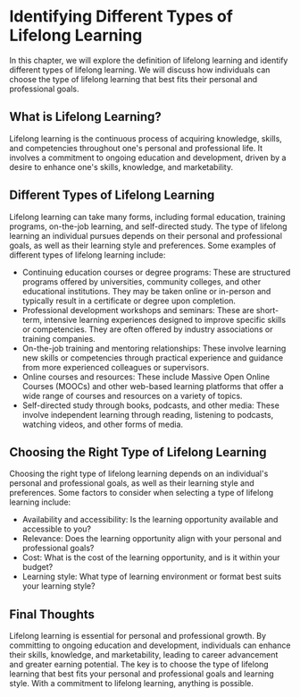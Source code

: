 Identifying Different Types of Lifelong Learning
=======================================================================================

In this chapter, we will explore the definition of lifelong learning and identify different types of lifelong learning. We will discuss how individuals can choose the type of lifelong learning that best fits their personal and professional goals.

What is Lifelong Learning?
--------------------------

Lifelong learning is the continuous process of acquiring knowledge, skills, and competencies throughout one's personal and professional life. It involves a commitment to ongoing education and development, driven by a desire to enhance one's skills, knowledge, and marketability.

Different Types of Lifelong Learning
------------------------------------

Lifelong learning can take many forms, including formal education, training programs, on-the-job learning, and self-directed study. The type of lifelong learning an individual pursues depends on their personal and professional goals, as well as their learning style and preferences. Some examples of different types of lifelong learning include:

* Continuing education courses or degree programs: These are structured programs offered by universities, community colleges, and other educational institutions. They may be taken online or in-person and typically result in a certificate or degree upon completion.
* Professional development workshops and seminars: These are short-term, intensive learning experiences designed to improve specific skills or competencies. They are often offered by industry associations or training companies.
* On-the-job training and mentoring relationships: These involve learning new skills or competencies through practical experience and guidance from more experienced colleagues or supervisors.
* Online courses and resources: These include Massive Open Online Courses (MOOCs) and other web-based learning platforms that offer a wide range of courses and resources on a variety of topics.
* Self-directed study through books, podcasts, and other media: These involve independent learning through reading, listening to podcasts, watching videos, and other forms of media.

Choosing the Right Type of Lifelong Learning
--------------------------------------------

Choosing the right type of lifelong learning depends on an individual's personal and professional goals, as well as their learning style and preferences. Some factors to consider when selecting a type of lifelong learning include:

* Availability and accessibility: Is the learning opportunity available and accessible to you?
* Relevance: Does the learning opportunity align with your personal and professional goals?
* Cost: What is the cost of the learning opportunity, and is it within your budget?
* Learning style: What type of learning environment or format best suits your learning style?

Final Thoughts
--------------

Lifelong learning is essential for personal and professional growth. By committing to ongoing education and development, individuals can enhance their skills, knowledge, and marketability, leading to career advancement and greater earning potential. The key is to choose the type of lifelong learning that best fits your personal and professional goals and learning style. With a commitment to lifelong learning, anything is possible.
